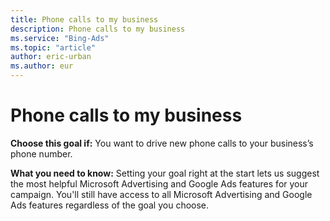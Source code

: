 ```yaml
---
title: Phone calls to my business
description: Phone calls to my business
ms.service: "Bing-Ads"
ms.topic: "article"
author: eric-urban
ms.author: eur
---
```


# Phone calls to my business

**Choose this goal if:**  You want to drive new phone calls to your business’s phone number.

**What you need to know:**  Setting your goal right at the start lets us suggest the most helpful Microsoft Advertising and Google Ads features for your campaign. You'll still have access to all Microsoft Advertising and Google Ads features regardless of the goal you choose.


